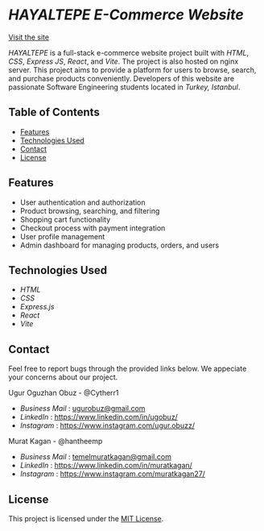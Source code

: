 ﻿# *HAYALTEPE E-Commerce Website*

 [Visit the site](https://hayaltepe.com.tr/)

*HAYALTEPE* is a full-stack e-commerce website project built with *HTML*, *CSS*, *Express JS*, *React*, and *Vite*. The project is also hosted on nginx server. This project aims to provide a platform for users to browse, search, and purchase products conveniently. Developers of this website are passionate Software Engineering students located in *Turkey, Istanbul*.

## Table of Contents

- [Features](#features)
- [Technologies Used](#technologies-used)
- [Contact](#contact)
- [License](#license)

## Features

- User authentication and authorization
- Product browsing, searching, and filtering
- Shopping cart functionality
- Checkout process with payment integration
- User profile management
- Admin dashboard for managing products, orders, and users

## Technologies Used

- *HTML*
- *CSS*
- *Express.js*
- *React*
- *Vite*

## Contact

Feel free to report bugs through the provided links below. We appeciate your concerns about our project.

Ugur Oguzhan Obuz - @Cytherr1
- *Business Mail* : ugurobuz@gmail.com
- *LinkedIn* : https://www.linkedin.com/in/ugobuz/
- *Instagram* : https://www.instagram.com/ugur.obuzz/

Murat Kagan - @hantheemp
- *Business Mail* : temelmuratkagan@gmail.com
- *LinkedIn* : https://www.linkedin.com/in/muratkagan/
- *Instagram* : https://www.instagram.com/muratkagan27/

## License

This project is licensed under the [MIT License](LICENSE).

